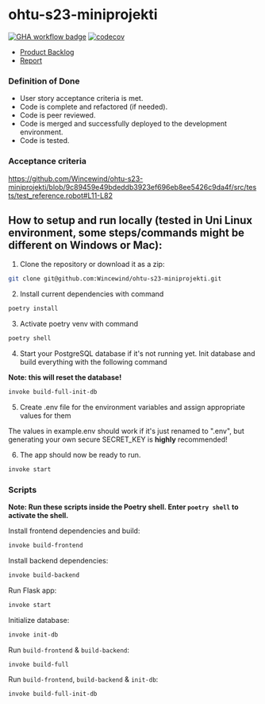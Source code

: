 # ohtu-s23-miniprojekti

[![GHA workflow badge](https://github.com/Wincewind/ohtu-s23-miniprojekti/workflows/CI/badge.svg)](https://github.com/Wincewind/ohtu-s23-miniprojekti/actions/workflows/main.yml)
[![codecov](https://codecov.io/gh/Wincewind/ohtu-s23-miniprojekti/graph/badge.svg?token=NT9QQT7HRH)](https://codecov.io/gh/Wincewind/ohtu-s23-miniprojekti)

- [Product Backlog](https://docs.google.com/spreadsheets/d/e/2PACX-1vTFMWHkg-GeTz5WsSQdvTTTKeWg1X4EbmagzSqQpQGtWI-dL88LgfhepvqFQfgGQxLHZ2dLskBmxhSG/pubhtml)
- [Report](https://docs.google.com/document/d/1rXHWag1vlLPaSCpB2BhSwBzeSAye_0TEE-cLvf9H1l0/edit)

### Definition of Done

- User story acceptance criteria is met.
- Code is complete and refactored (if needed).
- Code is peer reviewed.
- Code is merged and successfully deployed to the development environment.
- Code is tested.

### Acceptance criteria
<!--#L11-#L82-->
https://github.com/Wincewind/ohtu-s23-miniprojekti/blob/9c89459e49bdeddb3923ef696eb8ee5426c9da4f/src/tests/test_reference.robot#L11-L82


## How to setup and run locally (tested in Uni Linux environment, some steps/commands might be different on Windows or Mac):

1.  Clone the repository or download it as a zip:

```bash
git clone git@github.com:Wincewind/ohtu-s23-miniprojekti.git
```

2. Install current dependencies with command

```bash
poetry install
```

3. Activate poetry venv with command

```bash
poetry shell
```

4.  Start your PostgreSQL database if it's not running yet. Init database and build everything with the following command

**Note: this will reset the database!**

```bash
invoke build-full-init-db
```

5.  Create .env file for the environment variables and assign appropriate values for them

The values in example.env should work if it's just renamed to ".env", but generating your own secure SECRET_KEY is **highly** recommended!

6.  The app should now be ready to run.

```bash
invoke start
```

### Scripts

**Note: Run these scripts inside the Poetry shell. Enter `poetry shell` to activate the shell.**

Install frontend dependencies and build:

```bash
invoke build-frontend
```

Install backend dependencies:

```bash
invoke build-backend
```

Run Flask app:

```bash
invoke start
```

Initialize database:

```bash
invoke init-db
```

Run `build-frontend` & `build-backend`:

```bash
invoke build-full
```

Run `build-frontend`, `build-backend` & `init-db`:

```bash
invoke build-full-init-db
```

